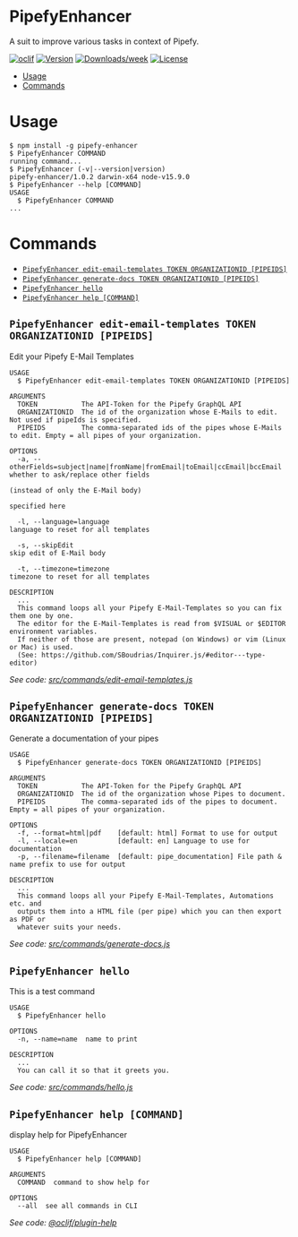 PipefyEnhancer
=================

A suit to improve various tasks in context of Pipefy. 

[![oclif](https://img.shields.io/badge/cli-oclif-brightgreen.svg)](https://oclif.io)
[![Version](https://img.shields.io/npm/v/pipefy-enhancer.svg)](https://npmjs.org/package/pipefy-enhancer)
[![Downloads/week](https://img.shields.io/npm/dw/pipefy-enhancer.svg)](https://npmjs.org/package/pipefy-enhancer)
[![License](https://img.shields.io/npm/l/pipefy-enhancer.svg)](https://github.com/GenieTim/pipefy-enhancer/blob/master/package.json)

<!-- toc -->
* [Usage](#usage)
* [Commands](#commands)
<!-- tocstop -->
# Usage
<!-- usage -->
```sh-session
$ npm install -g pipefy-enhancer
$ PipefyEnhancer COMMAND
running command...
$ PipefyEnhancer (-v|--version|version)
pipefy-enhancer/1.0.2 darwin-x64 node-v15.9.0
$ PipefyEnhancer --help [COMMAND]
USAGE
  $ PipefyEnhancer COMMAND
...
```
<!-- usagestop -->
# Commands
<!-- commands -->
* [`PipefyEnhancer edit-email-templates TOKEN ORGANIZATIONID [PIPEIDS]`](#pipefyenhancer-edit-email-templates-token-organizationid-pipeids)
* [`PipefyEnhancer generate-docs TOKEN ORGANIZATIONID [PIPEIDS]`](#pipefyenhancer-generate-docs-token-organizationid-pipeids)
* [`PipefyEnhancer hello`](#pipefyenhancer-hello)
* [`PipefyEnhancer help [COMMAND]`](#pipefyenhancer-help-command)

## `PipefyEnhancer edit-email-templates TOKEN ORGANIZATIONID [PIPEIDS]`

Edit your Pipefy E-Mail Templates

```
USAGE
  $ PipefyEnhancer edit-email-templates TOKEN ORGANIZATIONID [PIPEIDS]

ARGUMENTS
  TOKEN           The API-Token for the Pipefy GraphQL API
  ORGANIZATIONID  The id of the organization whose E-Mails to edit. Not used if pipeIds is specified.
  PIPEIDS         The comma-separated ids of the pipes whose E-Mails to edit. Empty = all pipes of your organization.

OPTIONS
  -a, --otherFields=subject|name|fromName|fromEmail|toEmail|ccEmail|bccEmail  whether to ask/replace other fields
                                                                              (instead of only the E-Mail body)
                                                                              specified here

  -l, --language=language                                                     language to reset for all templates

  -s, --skipEdit                                                              skip edit of E-Mail body

  -t, --timezone=timezone                                                     timezone to reset for all templates

DESCRIPTION
  ...
  This command loops all your Pipefy E-Mail-Templates so you can fix them one by one.
  The editor for the E-Mail-Templates is read from $VISUAL or $EDITOR environment variables. 
  If neither of those are present, notepad (on Windows) or vim (Linux or Mac) is used.
  (See: https://github.com/SBoudrias/Inquirer.js/#editor---type-editor)
```

_See code: [src/commands/edit-email-templates.js](https://github.com/GenieTim/PipefyEnhancer/blob/v1.0.2/src/commands/edit-email-templates.js)_

## `PipefyEnhancer generate-docs TOKEN ORGANIZATIONID [PIPEIDS]`

Generate a documentation of your pipes

```
USAGE
  $ PipefyEnhancer generate-docs TOKEN ORGANIZATIONID [PIPEIDS]

ARGUMENTS
  TOKEN           The API-Token for the Pipefy GraphQL API
  ORGANIZATIONID  The id of the organization whose Pipes to document.
  PIPEIDS         The comma-separated ids of the pipes to document. Empty = all pipes of your organization.

OPTIONS
  -f, --format=html|pdf    [default: html] Format to use for output
  -l, --locale=en          [default: en] Language to use for documentation
  -p, --filename=filename  [default: pipe_documentation] File path & name prefix to use for output

DESCRIPTION
  ...
  This command loops all your Pipefy E-Mail-Templates, Automations etc. and 
  outputs them into a HTML file (per pipe) which you can then export as PDF or 
  whatever suits your needs.
```

_See code: [src/commands/generate-docs.js](https://github.com/GenieTim/PipefyEnhancer/blob/v1.0.2/src/commands/generate-docs.js)_

## `PipefyEnhancer hello`

This is a test command

```
USAGE
  $ PipefyEnhancer hello

OPTIONS
  -n, --name=name  name to print

DESCRIPTION
  ...
  You can call it so that it greets you.
```

_See code: [src/commands/hello.js](https://github.com/GenieTim/PipefyEnhancer/blob/v1.0.2/src/commands/hello.js)_

## `PipefyEnhancer help [COMMAND]`

display help for PipefyEnhancer

```
USAGE
  $ PipefyEnhancer help [COMMAND]

ARGUMENTS
  COMMAND  command to show help for

OPTIONS
  --all  see all commands in CLI
```

_See code: [@oclif/plugin-help](https://github.com/oclif/plugin-help/blob/v3.2.1/src/commands/help.ts)_
<!-- commandsstop -->
